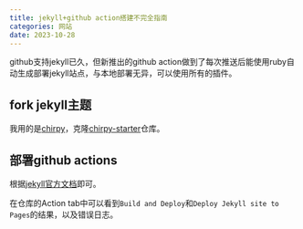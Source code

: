 ```yaml
---
title: jekyll+github action搭建不完全指南
categories: 网站
date: 2023-10-28
---
```


github支持jekyll已久，但新推出的github action做到了每次推送后能使用ruby自动生成部署jekyll站点，与本地部署无异，可以使用所有的插件。

## fork jekyll主题

我用的是[chirpy](https://github.com/cotes2020/jekyll-theme-chirpy)，克隆[chirpy-starter](https://github.com/cotes2020/chirpy-starter)仓库。

## 部署github actions

根据[jekyll官方文档](https://jekyllrb.com/docs/continuous-integration/github-actions/#setting-up-the-action)即可。

在仓库的Action tab中可以看到`Build and Deploy`和`Deploy Jekyll site to Pages`的结果，以及错误日志。